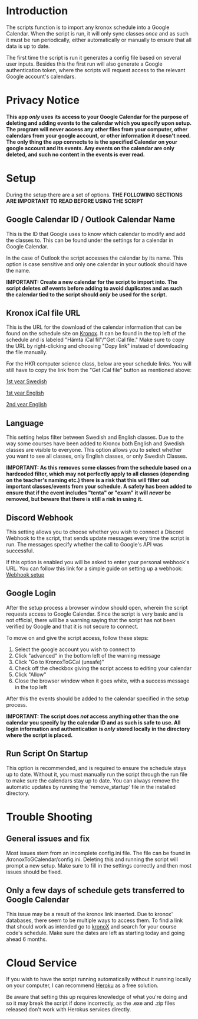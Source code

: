 # Introduction

The scripts function is to import any kronox schedule into a Google Calendar. When the script is run, it will only sync classes _once_ and as such it must be run periodically, either automatically or manually to ensure that all data is up to date.

The first time the script is run it generates a config file based on several user inputs. Besides this the first run will also generate a Google authentication token, where the scripts will request access to the relevant Google account's calendars.

# Privacy Notice

**This app _only_ uses its access to your Google Calendar for the purpose of deleting and adding events to the calendar which you specify upon setup. The program will never access any other files from your computer, other calendars from your google account, or other information it doesn't need. The only thing the app connects to is the specified Calendar on your google account and its events. Any events on the calendar are only deleted, and such no content in the events is ever read.**

# Setup

During the setup there are a set of options. **THE FOLLOWING SECTIONS ARE IMPORTANT TO READ BEFORE USING THE SCRIPT**

## Google Calendar ID / Outlook Calendar Name

This is the ID that Google uses to know which calendar to modify and add the classes to. This can be found under the settings for a calendar in Google Calendar.

In the case of Outlook the script accesses the calendar by its name. This option is case sensitive and only one calendar in your outlook should have the name.

**IMPORTANT: Create a new calendar for the script to import into. The script deletes _all_ events before adding to avoid duplicates and as such the calendar tied to the script should _only_ be used for the script.**

## Kronox iCal file URL

This is the URL for the download of the calendar information that can be found on the schedule site on [Kronox](https://kronox.hkr.se/). It can be found in the top left of the schedule and is labeled "Hämta iCal fil"/"Get iCal file." Make sure to copy the URL by right-clicking and choosing "Copy link" instead of downloading the file manually.

For the HKR computer science class, below are your schedule links. You will still have to copy the link from the "Get iCal file" button as mentioned above:

[1st year Swedish](https://kronox.hkr.se/setup/jsp/Schema.jsp?startDatum=idag&intervallTyp=m&intervallAntal=6&sprak=SV&sokMedAND=true&forklaringar=true&resurser=p.TGDU3+2021+35+100+NML+sv)

[1st year English](https://kronox.hkr.se/setup/jsp/Schema.jsp?startDatum=idag&intervallTyp=m&intervallAntal=6&sprak=SV&sokMedAND=true&forklaringar=true&resurser=p.TBSE2+2021+35+100+NML+en)

[2nd year English](https://kronox.hkr.se/setup/jsp/Schema.jsp?startDatum=idag&intervallTyp=m&intervallAntal=6&sprak=SV&sokMedAND=true&forklaringar=true&resurser=p.TBSE2+2020+36+100+NML+en)

## Language

This setting helps filter between Swedish and English classes. Due to the way some courses have been added to Kronox both English and Swedish classes are visible to everyone. This option allows you to select whether you want to see all classes, only English classes, or only Swedish Classes.

**IMPORTANT: As this removes some classes from the schedule based on a hardcoded filter, which may not perfectly apply to all classes (depending on the teacher's naming etc.) there is a risk that this will filter out important classes/events from your schedule. A safety has been added to ensure that if the event includes "tenta" or "exam" it will _never_ be removed, but beware that there is still a risk in using it.**

## Discord Webhook 

This setting allows you to choose whether you wish to connect a Discord Webhook to the script, that sends update messages every time the script is run. The messages specify whether the call to Google's API was successful.

If this option is enabled you will be asked to enter your personal webhook's URL. You can follow this link for a simple guide on setting up a webhook: [Webhook setup](https://support.discord.com/hc/en-us/articles/228383668-Intro-to-Webhooks)

## Google Login

After the setup process a browser window should open, wherein the script requests access to Google Calendar. Since the script is very basic and is not official, there will be a warning saying that the script has not been verified by Google and that it is not secure to connect.

To move on and give the script access,   follow these steps:

1. Select the google account you wish to connect to
2. Click "advanced" in the bottom left of the warning message
3. Click "Go to KronoxToGCal (unsafe)"
4. Check off the checkbox giving the script access to editing your calendar
5. Click "Allow"
6. Close the browser window when it goes white, with a success message in the top left

After this the events should be added to the calendar specified in the setup process.

**IMPORTANT: The script does _not_ access anything other than the one calendar you specify by the calendar ID and as such is safe to use. All login information and authentication is _only_ stored locally in the directory where the script is placed.**

## Run Script On Startup

This option is recommended, and is required to ensure the schedule stays up to date. Without it, you must manually run the script through the run file to make sure the calendars stay up to date. You can always remove the automatic updates by running the 'remove_startup' file in the installed directory.

# Trouble Shooting

## General issues and fix

Most issues stem from an incomplete config.ini file. The file can be found in <install-dir>/kronoxToGCalendar/config.ini. Deleting this and running the script will prompt a new setup. Make sure to fill in the settings correctly and then most issues should be fixed.

## Only a few days of schedule gets transferred to Google Calendar
  
This issue may be a result of the kronox link inserted. Due to kronox' databases, there seem to be multiple ways to access them. To find a link that should work as intended go to [kronoX](https://kronox.hkr.se/) and search for your course code's schedule. Make sure the dates are left as starting today and going ahead 6 months.

# Cloud Service

If you wish to have the script running automatically without it running locally on your computer, I can recommend [Heroku](https://www.heroku.com/) as a free solution.

Be aware that setting this up requires knowledge of what you're doing and so it may break the script if done incorrectly, as the .exe and .zip files released don't work with Herokus services directly.
